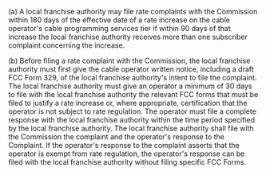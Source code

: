 (a) A local franchise authority may file rate complaints with the Commission within 180 days of the effective date of a rate increase on the cable operator's cable programming services tier if within 90 days of that increase the local franchise authority receives more than one subscriber complaint concerning the increase.

(b) Before filing a rate complaint with the Commission, the local franchise authority must first give the cable operator written notice, including a draft FCC Form 329, of the local franchise authority's intent to file the complaint. The local franchise authority must give an operator a minimum of 30 days to file with the local franchise authority the relevant FCC forms that must be filed to justify a rate increase or, where appropriate, certification that the operator is not subject to rate regulation. The operator must file a complete response with the local franchise authority within the time period specified by the local franchise authority. The local franchise authority shall file with the Commission the complaint and the operator's response to the Complaint. If the operator's response to the complaint asserts that the operator is exempt from rate regulation, the operator's response can be filed with the local franchise authority without filing specific FCC Forms.

